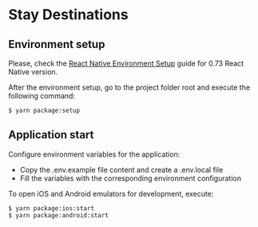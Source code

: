 # Stay Destinations

## Environment setup
Please, check the [React Native Environment Setup](https://reactnative.dev/docs/environment-setup) guide for 0.73 React Native version.

After the environment setup, go to the project folder root and execute the following command:
```
$ yarn package:setup
```

## Application start

Configure environment variables for the application:
- Copy the .env.example file content and create a .env.local file
- Fill the variables with the corresponding environment configuration

To open iOS and Android emulators for development, execute:

```
$ yarn package:ios:start
$ yarn package:android:start
```


